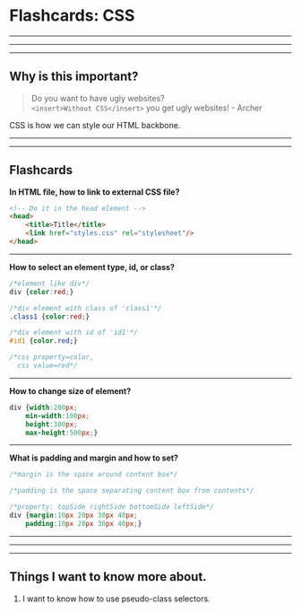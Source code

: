 # Flashcards: CSS

___
___
___

## **Why is this important?**
>Do you want to have ugly websites? <br>`<insert>Without CSS</insert>` you get ugly websites! - Archer

CSS is how we can style our HTML backbone.

___
___

## Flashcards

**In HTML file, how to link to external CSS file?**

```html
<!-- Do it in the head element -->
<head>
    <title>Title</title>
    <link href="styles.css" rel="stylesheet"/>
</head>
```

___
**How to select an element type, id, or class?**

```css
/*element like div*/
div {color:red;}

/*div element with class of 'class1'*/
.class1 {color:red;}

/*div element with id of 'id1'*/
#id1 {color.red;}

/*css property=color,
  css value=red*/
```

___

**How to change size of element?**

```css
div {width:200px;
	min-width:100px;
	height:300px;
	max-height:500px;}
```

___
**What is padding and margin and how to set?**

```css
/*margin is the space around content box*/

/*padding is the space separating content box from contents*/

/*property: topSide rightSide bottomSide leftSide*/
div {margin:10px 20px 30px 40px;
	padding:10px 20px 30px 40px;}
```
___
___
___

## Things I want to know more about.

1. I want to know how to use pseudo-class selectors.

